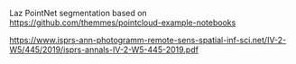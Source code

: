 Laz PointNet segmentation based on https://github.com/themmes/pointcloud-example-notebooks

https://www.isprs-ann-photogramm-remote-sens-spatial-inf-sci.net/IV-2-W5/445/2019/isprs-annals-IV-2-W5-445-2019.pdf
